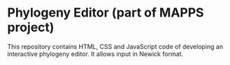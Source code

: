 # Phylogeny Editor (part of MAPPS project)

This repository contains HTML, CSS and JavaScript code of developing an interactive phylogeny editor. It allows input in Newick format.
